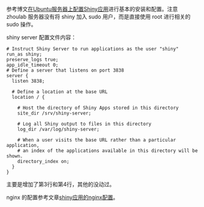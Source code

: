 参考博文[在Ubuntu服务器上配置Shiny应用](https://www.jieandze1314.com/post/cnposts/256/)进行基本的安装和配置。注意 zhoulab 服务器没有将 shiny 加入 sudo 用户，而是直接使用 root 进行相关的 sudo 操作。

shiny server 配置文件内容：

```
# Instruct Shiny Server to run applications as the user "shiny"
run_as shiny;
preserve_logs true;
app_idle_timeout 0;
# Define a server that listens on port 3838
server {
  listen 3838;

  # Define a location at the base URL
  location / {

    # Host the directory of Shiny Apps stored in this directory
    site_dir /srv/shiny-server;

    # Log all Shiny output to files in this directory
    log_dir /var/log/shiny-server;

    # When a user visits the base URL rather than a particular application,
    # an index of the applications available in this directory will be shown.
    directory_index on;
  }
}
``` 

主要是增加了第3行和第4行，其他的没动过。

nginx 的配置参考文章[shiny应用的nginx配置](https://github.com/OncoHarmony-Network/OncoHarmony-Network.github.io/issues/8)。